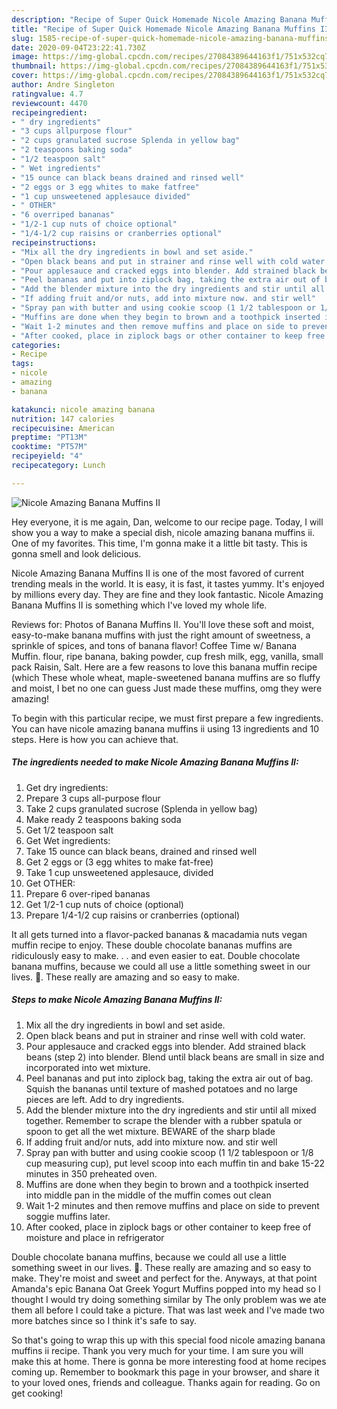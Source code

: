 ```yaml
---
description: "Recipe of Super Quick Homemade Nicole Amazing Banana Muffins II"
title: "Recipe of Super Quick Homemade Nicole Amazing Banana Muffins II"
slug: 1585-recipe-of-super-quick-homemade-nicole-amazing-banana-muffins-ii
date: 2020-09-04T23:22:41.730Z
image: https://img-global.cpcdn.com/recipes/27084389644163f1/751x532cq70/nicole-amazing-banana-muffins-ii-recipe-main-photo.jpg
thumbnail: https://img-global.cpcdn.com/recipes/27084389644163f1/751x532cq70/nicole-amazing-banana-muffins-ii-recipe-main-photo.jpg
cover: https://img-global.cpcdn.com/recipes/27084389644163f1/751x532cq70/nicole-amazing-banana-muffins-ii-recipe-main-photo.jpg
author: Andre Singleton
ratingvalue: 4.7
reviewcount: 4470
recipeingredient:
- " dry ingredients"
- "3 cups allpurpose flour"
- "2 cups granulated sucrose Splenda in yellow bag"
- "2 teaspoons baking soda"
- "1/2 teaspoon salt"
- " Wet ingredients"
- "15 ounce can black beans drained and rinsed well"
- "2 eggs or 3 egg whites to make fatfree"
- "1 cup unsweetened applesauce divided"
- " OTHER"
- "6 overriped bananas"
- "1/2-1 cup nuts of choice optional"
- "1/4-1/2 cup raisins or cranberries optional"
recipeinstructions:
- "Mix all the dry ingredients in bowl and set aside."
- "Open black beans and put in strainer and rinse well with cold water."
- "Pour applesauce and cracked eggs into blender. Add strained black beans (step 2) into blender. Blend until black beans are small in size and incorporated into wet mixture."
- "Peel bananas and put into ziplock bag, taking the extra air out of bag. Squish the bananas until texture of mashed potatoes and no large pieces are left. Add to dry ingredients."
- "Add the blender mixture into the dry ingredients and stir until all mixed together. Remember to scrape the blender with a rubber spatula or spoon to get all the wet mixture. BEWARE of the sharp blade"
- "If adding fruit and/or nuts, add into mixture now. and stir well"
- "Spray pan with butter and using cookie scoop (1 1/2 tablespoon or 1/8 cup measuring cup), put level scoop into each muffin tin and bake 15-22 minutes in 350 preheated oven."
- "Muffins are done when they begin to brown and a toothpick inserted into middle pan in the middle of the muffin comes out clean"
- "Wait 1-2 minutes and then remove muffins and place on side to prevent soggie muffins later."
- "After cooked, place in ziplock bags or other container to keep free of moisture and place in refrigerator"
categories:
- Recipe
tags:
- nicole
- amazing
- banana

katakunci: nicole amazing banana 
nutrition: 147 calories
recipecuisine: American
preptime: "PT13M"
cooktime: "PT57M"
recipeyield: "4"
recipecategory: Lunch

---
```



![Nicole Amazing Banana Muffins II](https://img-global.cpcdn.com/recipes/27084389644163f1/751x532cq70/nicole-amazing-banana-muffins-ii-recipe-main-photo.jpg)

Hey everyone, it is me again, Dan, welcome to our recipe page. Today, I will show you a way to make a special dish, nicole amazing banana muffins ii. One of my favorites. This time, I'm gonna make it a little bit tasty. This is gonna smell and look delicious.

Nicole Amazing Banana Muffins II is one of the most favored of current trending meals in the world. It is easy, it is fast, it tastes yummy. It's enjoyed by millions every day. They are fine and they look fantastic. Nicole Amazing Banana Muffins II is something which I've loved my whole life.

Reviews for: Photos of Banana Muffins II. You&#39;ll love these soft and moist, easy-to-make banana muffins with just the right amount of sweetness, a sprinkle of spices, and tons of banana flavor! Coffee Time w/ Banana Muffin. flour, ripe banana, baking powder, cup fresh milk, egg, vanilla, small pack Raisin, Salt. Here are a few reasons to love this banana muffin recipe (which These whole wheat, maple-sweetened banana muffins are so fluffy and moist, I bet no one can guess Just made these muffins, omg they were amazing!


To begin with this particular recipe, we must first prepare a few ingredients. You can have nicole amazing banana muffins ii using 13 ingredients and 10 steps. Here is how you can achieve that.

<!--inarticleads1-->

##### The ingredients needed to make Nicole Amazing Banana Muffins II:

1. Get  dry ingredients:
1. Prepare 3 cups all-purpose flour
1. Take 2 cups granulated sucrose (Splenda in yellow bag)
1. Make ready 2 teaspoons baking soda
1. Get 1/2 teaspoon salt
1. Get  Wet ingredients:
1. Take 15 ounce can black beans, drained and rinsed well
1. Get 2 eggs or (3 egg whites to make fat-free)
1. Take 1 cup unsweetened applesauce, divided
1. Get  OTHER:
1. Prepare 6 over-riped bananas
1. Get 1/2-1 cup nuts of choice (optional)
1. Prepare 1/4-1/2 cup raisins or cranberries (optional)


It all gets turned into a flavor-packed bananas &amp; macadamia nuts vegan muffin recipe to enjoy. These double chocolate bananas muffins are ridiculously easy to make. . . and even easier to eat. Double chocolate banana muffins, because we could all use a little something sweet in our lives. 🙂. These really are amazing and so easy to make. 

<!--inarticleads2-->

##### Steps to make Nicole Amazing Banana Muffins II:

1. Mix all the dry ingredients in bowl and set aside.
1. Open black beans and put in strainer and rinse well with cold water.
1. Pour applesauce and cracked eggs into blender. Add strained black beans (step 2) into blender. Blend until black beans are small in size and incorporated into wet mixture.
1. Peel bananas and put into ziplock bag, taking the extra air out of bag. Squish the bananas until texture of mashed potatoes and no large pieces are left. Add to dry ingredients.
1. Add the blender mixture into the dry ingredients and stir until all mixed together. Remember to scrape the blender with a rubber spatula or spoon to get all the wet mixture. BEWARE of the sharp blade
1. If adding fruit and/or nuts, add into mixture now. and stir well
1. Spray pan with butter and using cookie scoop (1 1/2 tablespoon or 1/8 cup measuring cup), put level scoop into each muffin tin and bake 15-22 minutes in 350 preheated oven.
1. Muffins are done when they begin to brown and a toothpick inserted into middle pan in the middle of the muffin comes out clean
1. Wait 1-2 minutes and then remove muffins and place on side to prevent soggie muffins later.
1. After cooked, place in ziplock bags or other container to keep free of moisture and place in refrigerator


Double chocolate banana muffins, because we could all use a little something sweet in our lives. 🙂. These really are amazing and so easy to make. They&#39;re moist and sweet and perfect for the. Anyways, at that point Amanda&#39;s epic Banana Oat Greek Yogurt Muffins popped into my head so I thought I would try doing something similar by The only problem was we ate them all before I could take a picture. That was last week and I&#39;ve made two more batches since so I think it&#39;s safe to say. 

So that's going to wrap this up with this special food nicole amazing banana muffins ii recipe. Thank you very much for your time. I am sure you will make this at home. There is gonna be more interesting food at home recipes coming up. Remember to bookmark this page in your browser, and share it to your loved ones, friends and colleague. Thanks again for reading. Go on get cooking!

